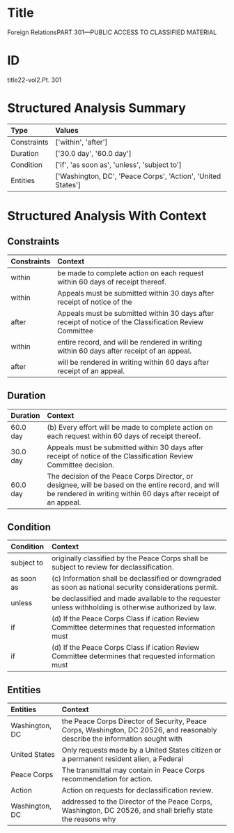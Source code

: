 # Title

Foreign RelationsPART 301—PUBLIC ACCESS TO CLASSIFIED MATERIAL


# ID

title22-vol2.Pt. 301


# Structured Analysis Summary

| Type        | Values                                                       |
|:------------|:-------------------------------------------------------------|
| Constraints | ['within', 'after']                                          |
| Duration    | ['30.0 day', '60.0 day']                                     |
| Condition   | ['if', 'as soon as', 'unless', 'subject to']                 |
| Entities    | ['Washington, DC', 'Peace Corps', 'Action', 'United States'] |


# Structured Analysis With Context

 


## Constraints

| Constraints   | Context                                                                                                  |
|:--------------|:---------------------------------------------------------------------------------------------------------|
| within        | be made to complete action on each request within  60 days of receipt thereof.                           |
| within        | Appeals must be submitted  within 30 days after receipt of notice of the                                 |
| after         | Appeals must be submitted within 30 days  after receipt of notice of the Classification Review Committee |
| within        | entire record, and will be rendered in writing within  60 days after receipt of an appeal.               |
| after         | will be rendered in writing within 60 days after  receipt of an appeal.                                  |


## Duration

| Duration   | Context                                                                                                                                                               |
|:-----------|:----------------------------------------------------------------------------------------------------------------------------------------------------------------------|
| 60.0 day   | (b) Every effort will be made to complete action on each request within 60 days of receipt thereof.                                                                   |
| 30.0 day   | Appeals must be submitted within 30 days after receipt of notice of the Classification Review Committee decision.                                                     |
| 60.0 day   | The decision of the Peace Corps Director, or designee, will be based on the entire record, and will be rendered in writing within 60 days after receipt of an appeal. |


## Condition

| Condition   | Context                                                                                                   |
|:------------|:----------------------------------------------------------------------------------------------------------|
| subject to  | originally classified by the Peace Corps shall be subject to  review for declassification.                |
| as soon as  | (c) Information shall be declassified or downgraded  as soon as  national security considerations permit. |
| unless      | be declassified and made available to the requester unless  withholding is otherwise authorized by law.   |
| if          | (d) If the Peace Corps Class if ication Review Committee determines that requested information must       |
| if          | (d) If the Peace Corps Class if ication Review Committee determines that requested information must       |


## Entities

| Entities       | Context                                                                                                                      |
|:---------------|:-----------------------------------------------------------------------------------------------------------------------------|
| Washington, DC | the Peace Corps Director of Security, Peace Corps, Washington, DC 20526, and reasonably describe the information sought with |
| United States  | Only requests made by a  United States citizen or a permanent resident alien, a Federal                                      |
| Peace Corps    | The transmittal may contain in  Peace Corps  recommendation for action.                                                      |
| Action         | Action  on requests for declassification review.                                                                             |
| Washington, DC | addressed to the Director of the Peace Corps, Washington, DC 20526, and shall briefly state the reasons why                  |


